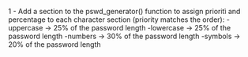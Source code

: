 
1 - Add a section to the pswd_generator() function to assign prioritì and percentage
    to each character section (priority matches the order):
        -uppercase -> 25% of the password length
        -lowercase -> 25% of the password length
        -numbers   -> 30% of the password length
        -symbols   -> 20% of the password length